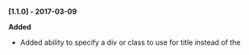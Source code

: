 
**[1.1.0] - 2017-03-09**

**Added**
 - Added ability to specify a div or class to use for title instead of the <title> element @mmcnairy
 - Strip user specified text from title @mmcnairy

**Changed**
 - Updated non-body div to accept multiple divs separated by spaces @mmcnairy
**Fixed**
 - Fixed 'Remove inline styles' not working @mmcnairy
 - Fixed select taxonomy dropdown displaying menu ids and not menu names @mmcnairy
 - Strip specified element attributes from imported content
 - Added date regex field to help parse date from HTML content to set post date of node @mmcnairy
**Changed**
 - Updated non-body div to accept multiple divs separated by spaces @mmcnairy
 - Updated rewrite download to list by batch instead of rewrite name @mmcnairy
**Fixed**
 - Fixed 'Remove inline styles' not working @mmcnairy
 - Fixed select taxonomy dropdown displaying menu ids and not menu names @mmcnairy
 - Fixed rewrite downloads so they download entire batch instead of single rewrite @mmcnairy
 - Fixed broken module imports @mmcnairy

Change log style format: [http://keepachangelog.com/en/0.3.0/](http://keepachangelog.com/en/0.3.0/)
